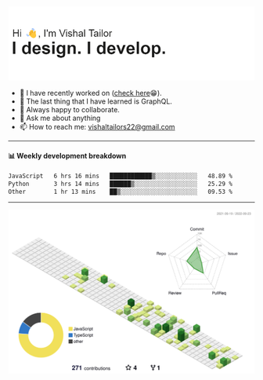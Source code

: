 ![Hi, I'm Vishal Tailor. I design. I develop.](https://github.com/vishaltailors/vishaltailors/blob/main/header.png?raw=true)

- 🔭 I have recently worked on ([check here](https://vishaltailor.com)😁).
- 🌱 The last thing that I have learned is GraphQL.
- 👯 Always happy to collaborate.
- 💬 Ask me about anything
- 📫 How to reach me: <a href="mailto:vishaltailors22@gmail.com">vishaltailors22@gmail.com</a>

<hr /> 
<h4>📊 Weekly development breakdown</h4>
<!--START_SECTION:waka-->

```text
JavaScript   6 hrs 16 mins   ████████████▒░░░░░░░░░░░░   48.89 %
Python       3 hrs 14 mins   ██████▒░░░░░░░░░░░░░░░░░░   25.29 %
Other        1 hr 13 mins    ██▒░░░░░░░░░░░░░░░░░░░░░░   09.53 %
```

<!--END_SECTION:waka-->
<hr /> 

![](./profile-3d-contrib/profile-green-animate.svg)

